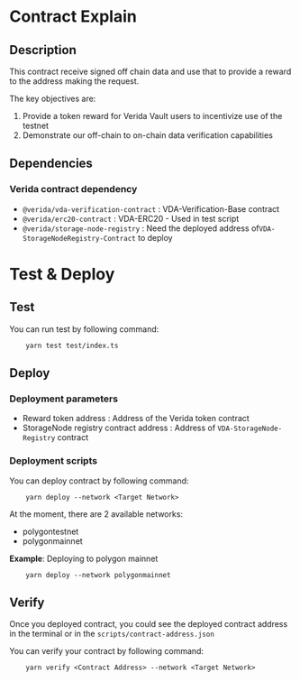 # Contract Explain
## Description
This contract receive signed off chain data and use that to provide a reward to the address making the request.

The key objectives are:

1. Provide a token reward for Verida Vault users to incentivize use of the testnet
2. Demonstrate our off-chain to on-chain data verification capabilities


## Dependencies
### Verida contract dependency
- `@verida/vda-verification-contract` : VDA-Verification-Base contract
- `@verida/erc20-contract` : VDA-ERC20 - Used in test script
- `@verida/storage-node-registry` : Need the deployed address of`VDA-StorageNodeRegistry-Contract` to deploy

# Test & Deploy
## Test
You can run test by following command:
```
    yarn test test/index.ts
``` 

## Deploy
### Deployment parameters
- Reward token address : Address of the Verida token contract
- StorageNode registry contract address : Address of `VDA-StorageNode-Registry` contract
### Deployment scripts
You can deploy contract by following command:
```
    yarn deploy --network <Target Network>
```
At the moment, there are 2 available networks:
- polygontestnet
- polygonmainnet

__Example__: Deploying to polygon mainnet
```
    yarn deploy --network polygonmainnet
```

## Verify
Once you deployed contract, you could see the deployed contract address in the terminal or in the `scripts/contract-address.json`

You can verify your contract by following command:
```
    yarn verify <Contract Address> --network <Target Network>
```